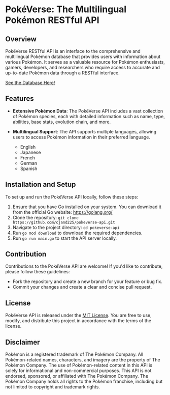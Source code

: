 # PokéVerse: The Multilingual Pokémon RESTful API

## Overview
PokéVerse RESTful API is an interface to the comprehensive and multilingual Pokémon database that provides users with information about various Pokémon. It serves as a valuable resource for Pokémon enthusiasts, gamers, developers, and researchers who require access to accurate and up-to-date Pokémon data through a RESTful interface.

[See the Database Here!](https://github.com/cjand225/PokeVerse)

## Features
- **Extensive Pokémon Data**: The PokéVerse API includes a vast collection of Pokémon species, each with detailed information such as name, type, abilities, base stats, evolution chain, and more.

- **Multilingual Support**: The API supports multiple languages, allowing users to access Pokémon information in their preferred language.
    - English 
    - Japanese 
    - French 
    - German 
    - Spanish

## Installation and Setup
To set up and run the PokéVerse API locally, follow these steps:

1. Ensure that you have Go installed on your system. You can download it from the official Go website: https://golang.org/
2. Clone the repository: `git clone https://github.com/cjand225/pokeverse-api.git`
3. Navigate to the project directory: `cd pokeverse-api`
4. Run `go mod download` to download the required dependencies.
5. Run `go run main.go` to start the API server locally.

## Contribution
Contributions to the PokéVerse API are welcome! If you'd like to contribute, please follow these guidelines:
- Fork the repository and create a new branch for your feature or bug fix.
- Commit your changes and create a clear and concise pull request.

## License
PokéVerse API is released under the [MIT License](https://opensource.org/licenses/MIT). You are free to use, modify, and distribute this project in accordance with the terms of the license.

## Disclaimer
Pokémon is a registered trademark of The Pokémon Company. All Pokémon-related names, characters, and imagery are the property of The Pokémon Company. The use of Pokémon-related content in this API is solely for informational and non-commercial purposes. This API is not endorsed, sponsored, or affiliated with The Pokémon Company. The Pokémon Company holds all rights to the Pokémon franchise, including but not limited to copyright and trademark rights.
